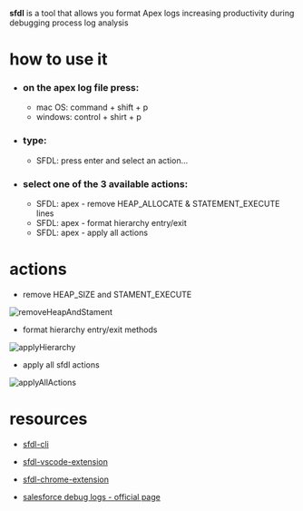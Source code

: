 **sfdl** is a tool that allows you format Apex logs increasing productivity during debugging process log analysis

# how to use it

- ### on the apex log file press:
	- mac OS: command + shift + p
	- windows: control + shirt + p
- ### type:
	- SFDL: press enter and select an action...
- ### select one of the 3 available actions:
	- SFDL: apex - remove HEAP_ALLOCATE & STATEMENT_EXECUTE lines
	- SFDL: apex - format hierarchy entry/exit
	- SFDL: apex - apply all actions

# actions
- remove HEAP_SIZE and STAMENT_EXECUTE

![removeHeapAndStament](https://mindful-unicorn-vro2dw-dev-ed.file.force.com/sfc/dist/version/renditionDownload?rendition=ORIGINAL_Gif&versionId=0685w00000UiHNc&operationContext=DELIVERY&contentId=05T5w00001gQvgW&page=0&d=/a/5w000000JWIr/zPiXqwoKzhzfNvJ0y70rtkzxrGMB_t9JEdy6KtiS81c&oid=00D5w000004ChOL&dpt=null&viewId=)
- format hierarchy entry/exit methods

![applyHierarchy](https://mindful-unicorn-vro2dw-dev-ed.file.force.com/sfc/dist/version/renditionDownload?rendition=ORIGINAL_Gif&versionId=0685w00000UiHN4&operationContext=DELIVERY&contentId=05T5w00001gQvfe&page=0&d=/a/5w000000JWIh/TJ9c17TKPtKlLDsSowzyP76SQh5doo2PjCfJUSkXHOg&oid=00D5w000004ChOL&dpt=null&viewId=)
- apply all sfdl actions

![applyAllActions](https://mindful-unicorn-vro2dw-dev-ed.file.force.com/sfc/dist/version/renditionDownload?rendition=ORIGINAL_Gif&versionId=0685w00000UiHNX&operationContext=DELIVERY&contentId=05T5w00001gQvgR&page=0&d=/a/5w000000JWIw/byTaghuEUkoHR1riXtkwU6yZjHH.1HfLBPX.YybQdBQ&oid=00D5w000004ChOL&dpt=null&viewId=)

  

# resources
- [sfdl-cli](https://github.com/alfonsocanor/sfdl)

- [sfdl-vscode-extension](https://github.com/alfonsocanor/sfdl)

- [sfdl-chrome-extension](https://github.com/alfonsocanor/sfdl-chrome-extension)

- [salesforce debug logs - official page](https://salesforcedebuglogs.com)